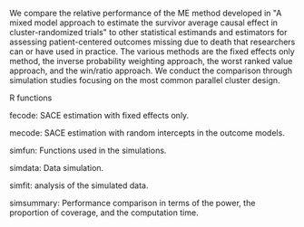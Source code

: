 We compare the relative performance of the ME method developed in 
"A mixed model approach to estimate the survivor average causal effect in cluster-randomized trials"
to other statistical estimands and estimators for assessing patient-centered outcomes missing due to death that researchers 
can or have used in practice.
The various methods are the fixed effects only method, the inverse probability weighting approach, 
the worst ranked value approach, and the win/ratio approach. 
We conduct the comparison through simulation studies focusing on the most common parallel cluster design.

R functions

fecode: SACE estimation with fixed effects only.

mecode: SACE estimation with random intercepts in the outcome models.

simfun: Functions used in the simulations.

simdata: Data simulation.

simfit: analysis of the simulated data.

simsummary: Performance comparison in terms of the power, the proportion of coverage, and the computation time.
